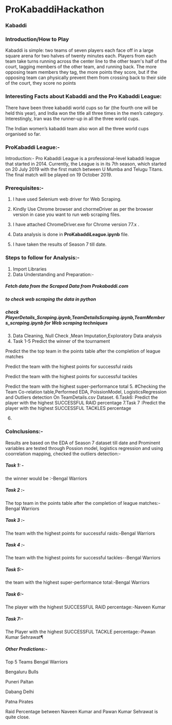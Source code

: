 # ProKabaddiHackathon

### Kabaddi
### Introduction/How to Play
Kabaddi is simple: two teams of seven players each face off in a large square arena for two halves of twenty minutes each. Players from each team take turns running across the center line to the other team's half of the court, tagging members of the other team, and running back. The more opposing team members they tag, the more points they score, but if the opposing team can physically prevent them from crossing back to their side of the court, they score no points

### Interesting Facts about Kabaddi and the Pro Kabaddi League:
There have been three kabaddi world cups so far (the fourth one will be held this year), and India won the title all three times in the men’s category. Interestingly, Iran was the runner-up in all the three world cups.

The Indian women’s kabaddi team also won all the three world cups organised so far.

### ProKabaddi League:-
Introduction:-
Pro Kabaddi League is a professional-level kabaddi league that started in 2014. Currently, the League is in its 7th season, which started on 20 July 2019 with the first match between U Mumba and Telugu Titans. The final match will be played on 19 October 2019.

### Prerequisites:-
1. I have used Selenium web driver for Web Scraping.

2. Kindly Use Chrome browser and chormeDriver as per the browser version in case you want to run web scraping files.

3. I have attached ChromeDriver.exe for Chrome version 77.x .

4. Data analysis is done in <B>ProKabaddiLeague.ipynb</B> file.

5. I have taken the results of Season 7 till date.

### Steps to follow for Analysis:-
1. Import Libraries
2. Data Understanding and Preparation:-
##### Fetch data from the Scraped Data from Prokabaddi.com
##### to check web scraping the data in python 
##### check PlayerDetails_Scraping.ipynb,TeamDetailsScraping.ipynb,TeamMembers_scraping.ipynb for Web scraping techniques
3. Data Cleaning, Null Check ,Mean Imputation,Exploratory Data analysis
4. Task 1-5
Predict the winner of the tournament

Predict the the top team in the points table after the completion of league matches

Predict the team with the highest points for successful raids

Predict the team with the highest points for successful tackles

Predict the team with the highest super-performance total
5. #Checking the Team Co-relation table,Performed EDA, PoissionModel, LogisticsRegression  and Outliers detection On TeamDetails.csv Dataset.
6.Task6: Predict the player with the highest SUCCESSFUL RAID percentage
7.Task 7 :Predict the player with the highest SUCCESSFUL TACKLES percentage
 
6.



### Colnclusions:-
Results are based on the EDA of Season 7 dataset till date and Prominent variables are tested through Possion model, logistics regression and using coorrelation mapping, checked the outliers detection:-
##### Task 1: -
the winner would be :-Bengal Warriors
##### Task 2 :-
The top team in the points table after the completion of league matches:- Bengal Warriors
##### Task 3 :-
The team with the highest points for successful raids:-Bengal Warriors
##### Task 4 :-
The team with the highest points for successful tackles--Bengal Warriors
##### Task 5:-
the team with the highest super-performance total:-Bengal Warriors
##### Task 6:-
The player with the highest SUCCESSFUL RAID percentage:-Naveen Kumar
##### Task 7:-
The Player with the highest SUCCESSFUL TACKLE percentage:-Pawan Kumar Sehrawat¶



##### Other Predictions:-
Top 5 Teams
Bengal Warriors

Bengaluru Bulls

Puneri Paltan

Dabang Delhi

Patna Pirates

Raid Percentage between Naveen Kumar and Pawan Kumar Sehrawat is quite close.


